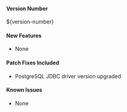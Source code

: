 #### Version Number
${version-number}

#### New Features
- None

#### Patch Fixes Included
- PostgreSQL JDBC driver version upgraded

#### Known Issues
- None
